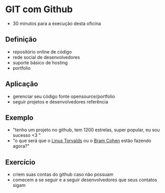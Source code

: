 # GIT com Github

- 30 minutos para a execução desta oficina

## Definição

- repositório online de código
- rede social de desenvolvedores
- suporte básico de hosting
- portfolio

## Aplicação

- gerenciar seu código fonte opensource/portfolio
- seguir projetos e desenvolvedores referência

## Exemplo

- "tenho um projeto no github, tem 1200 estrelas, super popular, eu sou sucesso <3 "
- "o que será que o [Linus Torvalds](https://github.com/torvalds) ou o [Bram Cohen](https://github.com/bramcohen) estão fazendo agora?"

## Exercício

- criem suas contas do github caso não possuam
- comecem a se seguir e a seguir desenvolvedores que seus contatos sigam

